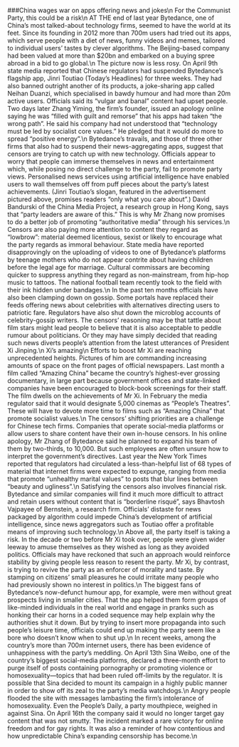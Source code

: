###China wages war on apps offering news and jokes\n For the Communist Party, this could be a risk\n AT THE end of last year Bytedance, one of China’s most talked-about technology firms, seemed to have the world at its feet. Since its founding in 2012 more than 700m users had tried out its apps, which serve people with a diet of news, funny videos and memes, tailored to individual users’ tastes by clever algorithms. The Beijing-based company had been valued at more than $20bn and embarked on a buying spree <span class="fa fa-info-circle">abroad</span> in a <span class="fa fa-info-circle">bid</span> to go global.\n The picture now is less rosy. On <span class="fa fa-info-circle">April</span> 9th state media reported that Chinese regulators had suspended Bytedance’s flagship app, Jinri Toutiao (Today’s Headlines) for three weeks. They had also banned outright another of its products, a joke-sharing app called Neihan Duanzi, which specialised in bawdy humour and had more than 20m active users. Officials said its “vulgar and banal” content had upset people. Two days later Zhang Yiming, the firm’s founder, issued an apology online saying he was “filled with guilt and remorse” that his apps had taken “the wrong path”. He said his company had not understood that “technology must be led by <span class="fa fa-info-circle">socialist</span> core values.” He pledged that it would do more to spread “positive energy”.\n Bytedance’s travails, and those of three other firms that also had to <span class="fa fa-info-circle">suspend</span> their news-aggregating apps, suggest that censors are trying to catch up with new technology. Officials <span class="fa fa-info-circle">appear</span> to worry that people can immerse themselves in news and entertainment which, while posing no direct challenge to the party, fail to promote party views. Personalised news services using artificial <span class="fa fa-info-circle">intelligence</span> have enabled users to wall themselves off from puff pieces about the party’s latest achievements. (Jinri Toutiao’s slogan, featured in the <span class="fa fa-info-circle">advertisement</span> pictured above, promises readers “only what you care about”.) David Bandurski of the China Media Project, a research group in Hong Kong, says that “party leaders are <span class="fa fa-info-circle">aware</span> of this.” This is why <span class="fa fa-info-circle">Mr</span> Zhang now promises to do a better job of promoting “authoritative media” through his services.\n Censors are also paying more attention to content they <span class="fa fa-info-circle">regard</span> as “lowbrow”: material <span class="fa fa-info-circle">deemed</span> licentious, sexist or likely to encourage what the party regards as <span class="fa fa-info-circle">immoral</span> behaviour. State media have reported <span class="fa fa-info-circle">disapprovingly</span> on the uploading of videos to one of Bytedance’s platforms by <span class="fa fa-info-circle">teenage</span> mothers who do not <span class="fa fa-info-circle">appear</span> <span class="fa fa-info-circle">contrite</span> about having children before the <span class="fa fa-info-circle">legal</span> age for marriage. Cultural commissars are becoming quicker to suppress <span class="fa fa-info-circle">anything</span> they <span class="fa fa-info-circle">regard</span> as non-mainstream, from hip-hop music to tattoos. The national football team recently took to the <span class="fa fa-info-circle">field</span> with their ink hidden under bandages.\n In the past ten months officials have also been clamping down on gossip. Some portals have replaced their feeds offering news about celebrities with alternatives directing users to <span class="fa fa-info-circle">patriotic</span> fare. Regulators have also shut down the microblog accounts of celebrity-gossip writers. The censors’ <span class="fa fa-info-circle">reasoning</span> may be that tattle about film stars might lead people to believe that it is also <span class="fa fa-info-circle">acceptable</span> to peddle <span class="fa fa-info-circle">rumour</span> about politicians. Or they may have simply decided that reading such news diverts people’s attention from the latest utterances of President Xi Jinping.\n Xi’s amazing\n Efforts to <span class="fa fa-info-circle">boost</span> <span class="fa fa-info-circle">Mr</span> Xi are reaching <span class="fa fa-info-circle">unprecedented</span> heights. Pictures of him are <span class="fa fa-info-circle">commanding</span> increasing amounts of space on the front pages of official newspapers. Last month a film called “Amazing China” became the country’s highest-ever grossing documentary, in large part because government offices and state-linked companies have been encouraged to block-book screenings for their staff. The film dwells on the achievements of <span class="fa fa-info-circle">Mr</span> Xi. In February the media regulator said that it would designate 5,000 cinemas as “People’s Theatres”. These will have to devote more time to films such as “Amazing China” that promote <span class="fa fa-info-circle">socialist</span> values.\n The censors’ shifting priorities are a challenge for Chinese tech firms. Companies that operate social-media platforms or allow users to share content have their own in-house censors. In his online apology, <span class="fa fa-info-circle">Mr</span> Zhang of Bytedance said he planned to <span class="fa fa-info-circle">expand</span> his team of them by two-thirds, to 10,000. But such employees are often <span class="fa fa-info-circle">unsure</span> how to <span class="fa fa-info-circle">interpret</span> the government’s directives. Last year the New York Times reported that regulators had circulated a less-than-helpful list of 68 types of material that internet firms were <span class="fa fa-info-circle">expected</span> to expunge, ranging from media that promote “unhealthy <span class="fa fa-info-circle">marital</span> values” to posts that blur lines between “beauty and ugliness”.\n Satisfying the censors also involves <span class="fa fa-info-circle">financial</span> risk. Bytedance and similar companies will find it much more difficult to <span class="fa fa-info-circle">attract</span> and <span class="fa fa-info-circle">retain</span> users without content that is “borderline risqué”, says Bhavtosh Vajpayee of Bernstein, a research firm. Officials’ distaste for news packaged by algorithm could impede China’s <span class="fa fa-info-circle">development</span> of artificial intelligence, since news aggregators such as Toutiao offer a <span class="fa fa-info-circle">profitable</span> means of improving such technology.\n Above all, the party itself is taking a risk. In the <span class="fa fa-info-circle">decade</span> or two before <span class="fa fa-info-circle">Mr</span> Xi took over, people were given <span class="fa fa-info-circle">wider</span> <span class="fa fa-info-circle">leeway</span> to amuse themselves as they wished as long as they avoided politics. Officials may have reckoned that such an <span class="fa fa-info-circle">approach</span> would reinforce stability by giving people less reason to resent the party. <span class="fa fa-info-circle">Mr</span> Xi, by contrast, is trying to revive the party as an <span class="fa fa-info-circle">enforcer</span> of morality and taste. By stamping on citizens’ small pleasures he could irritate many people who had <span class="fa fa-info-circle">previously</span> shown no interest in politics.\n The biggest fans of Bytedance’s now-defunct humour app, for example, were men without great prospects living in smaller cities. That the app helped them form groups of like-minded individuals in the real world and engage in pranks such as <span class="fa fa-info-circle">honking</span> their car horns in a coded sequence may help explain why the authorities shut it down. But by trying to insert more <span class="fa fa-info-circle">propaganda</span> into such people’s leisure time, officials could end up making the party seem like a bore who doesn’t know when to shut up.\n In recent weeks, among the country’s more than 700m internet users, there has been evidence of unhappiness with the party’s meddling. On <span class="fa fa-info-circle">April</span> 13th Sina Weibo, one of the country’s biggest social-media platforms, declared a three-month effort to purge itself of posts <span class="fa fa-info-circle">containing</span> <span class="fa fa-info-circle">pornography</span> or promoting <span class="fa fa-info-circle">violence</span> or homosexuality—topics that had been ruled off-limits by the regulator. It is possible that Sina decided to mount its campaign in a highly public manner in order to show off its <span class="fa fa-info-circle">zeal</span> to the party’s media watchdogs.\n Angry people flooded the site with messages lambasting the firm’s <span class="fa fa-info-circle">intolerance</span> of homosexuality. <span class="fa fa-info-circle">Even</span> the People’s Daily, a party mouthpiece, weighed in against Sina. On <span class="fa fa-info-circle">April</span> 16th the company said it would no longer target gay content that was not smutty. The incident marked a rare victory for online freedom and for gay rights. It was also a reminder of how <span class="fa fa-info-circle">contentious</span> and how <span class="fa fa-info-circle">unpredictable</span> China’s expanding <span class="fa fa-info-circle">censorship</span> has become.\n